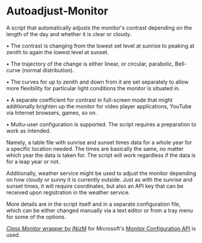 ﻿# Autoadjust-Monitor
A script that automatically adjusts the monitor's contrast depending on the length of the day and whether it is clear or cloudy.

• The contrast is changing from the lowest set level at sunrise to peaking at zenith to again the lowest level at sunset.

• The trajectory of the change is either linear, or circular, parabolic, Bell-curve (normal distribution).

• The curves for up to zenith and down from it are set separately to allow more flexibility for particular light conditions the monitor is situated in.

• A separate coefficient for contrast in full-screen mode that might additionally brighten up the monitor for video player applications, YouTube via Internet browsers, games, so on.

• Multu-user configuration is supported.
The script requires a preparation to work as intended.

Namely, a table file with sunrise and sunset times data for a whole year for a specific location needed. The times are basically the same, no matter which year the data is taken for. The script will work regardless if the data is for a leap year or not. 

Additionally, weather service might be used to adjust the monitor depending on how cloudy or sunny it is currently outside. Just as with the sunrise and sunset times, it will require coordinates, but also an API key that can be received upon registration in the weather service.

More details are in the script itself and in a separate configuration file, which can be either changed manually via a text editor or from a tray menu for some of the options.

[*Class Monitor* wrapper by jNizM](https://github.com/jNizM/Class_Monitor) for Microsoft's [Monitor Configuration API](https://learn.microsoft.com/en-us/windows/win32/api/_monitor/) is used.
